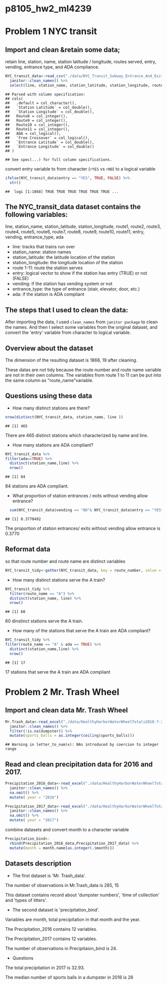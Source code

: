 p8105\_hw2\_ml4239
================

Problem 1 NYC transit
=====================

Import and clean &retain some data;
-----------------------------------

retain line, station, name, station latitude / longitude, routes served, entry, vending, entrance type, and ADA compliance.

``` r
NYC_transit_data<-read_csv("./data/NYC_Transit_Subway_Entrance_And_Exit_Data.csv") %>% 
  janitor::clean_names() %>% 
  select(line, station_name, station_latitude, station_longitude, route1:route11, entry, vending, entrance_type, ada) 
```

    ## Parsed with column specification:
    ## cols(
    ##   .default = col_character(),
    ##   `Station Latitude` = col_double(),
    ##   `Station Longitude` = col_double(),
    ##   Route8 = col_integer(),
    ##   Route9 = col_integer(),
    ##   Route10 = col_integer(),
    ##   Route11 = col_integer(),
    ##   ADA = col_logical(),
    ##   `Free Crossover` = col_logical(),
    ##   `Entrance Latitude` = col_double(),
    ##   `Entrance Longitude` = col_double()
    ## )

    ## See spec(...) for full column specifications.

convert entry variable to from character (`rYES` vs `rNO`) to a logical variable

``` r
ifelse(NYC_transit_data$entry == "YES", TRUE, FALSE) %>% 
  str()
```

    ##  logi [1:1868] TRUE TRUE TRUE TRUE TRUE TRUE ...

The NYC\_transit\_data dataset contains the following variables:
----------------------------------------------------------------

line, station\_name, station\_latitude, station\_longitude, route1, route2, route3, route4, route5, route6, route7, route8, route9, route10, route11, entry, vending, entrance\_type, ada

-   line: tracks that trains run over
-   station\_name: station names
-   station\_latitude: the latitude location of the station
-   station\_longitude: the longitude location of the station
-   route 1-11: route the station serves
-   entry: logical vector to show if the station has entry (TRUE) or not (FALSE)
-   vending: if the station has vending system or not
-   entrance\_type: the type of entrance (stair, elevator, door, etc.)
-   ada: if the station is ADA compliant

The steps that I used to clean the data:
----------------------------------------

After importing the data, I used `clean_names` from `janitor package` to clean the names. And then I select some variables from the original dataset, and convert the 'entry' variable from character to logical variable.

Overview about the dataset
--------------------------

The dimension of the resulting dataset is 1868, 19 after cleaning.

These datas are not tidy because the route number and route name variable are not in their own columns. The variables from route 1 to 11 can be put into the same column as "route\_name"variable.

Questions using these data
--------------------------

-   How many distinct stations are there?

``` r
nrow(distinct(NYC_transit_data, station_name, line ))
```

    ## [1] 465

There are 465 distinct stations which characterized by name and line.

-   How many stations are ADA compliant?

``` r
NYC_transit_data %>% 
filter(ada==TRUE) %>% 
  distinct(station_name,line) %>% 
  nrow()
```

    ## [1] 84

84 stations are ADA compliant.

-   What proportion of station entrances / exits without vending allow entrance?

``` r
  sum(NYC_transit_data$vending == "NO"& NYC_transit_data$entry == "YES")/sum (NYC_transit_data$vending == "NO")
```

    ## [1] 0.3770492

The proportion of station entrances/ exits without vending allow entrance is 0.3770

Reformat data
-------------

so that route number and route name are distinct variables

``` r
NYC_transit_tidy<-gather(NYC_transit_data, key = route_number, value = route_name, route1:route11) 
```

-   How many distinct stations serve the A train?

``` r
NYC_transit_tidy %>% 
  filter(route_name == "A") %>%
  distinct(station_name, line) %>% 
  nrow() 
```

    ## [1] 60

60 dinstinct stations serve the A train.

-   How many of the stations that serve the A train are ADA compliant?

``` r
NYC_transit_tidy %>% 
filter(route_name == "A" & ada == TRUE) %>% 
  distinct(station_name,line) %>% 
  nrow()
```

    ## [1] 17

17 stations that serve the A train are ADA compliant

Problem 2 Mr. Trash Wheel
=========================

Import and clean data Mr. Trash Wheel
-------------------------------------

``` r
Mr.Trash_data<-read_excel("./data/HealthyHarborWaterWheelTotals2018-7-28.xlsx", sheet = 1, range = cell_cols("Dumpster:Homes Powered")) %>% 
  janitor::clean_names() %>% 
  filter(!is.na(dumpster)) %>% 
  mutate(sports_balls = as.integer(ceiling(sports_balls))) 
```

    ## Warning in letter_to_num(x): NAs introduced by coercion to integer range

Read and clean precipitation data for 2016 and 2017.
----------------------------------------------------

``` r
Precipitation_2016_data<-read_excel("./data/HealthyHarborWaterWheelTotals2018-7-28.xlsx", sheet = 5, range = "A2:B14") %>% 
  janitor::clean_names() %>% 
  na.omit() %>% 
  mutate( year = "2016")

Precipitation_2017_data<-read_excel("./data/HealthyHarborWaterWheelTotals2018-7-28.xlsx", sheet = 4, range = "A2:B14") %>% 
  janitor::clean_names() %>% 
  na.omit() %>% 
  mutate( year = "2017")
```

combine datasets and convert month to a character variable

``` r
Precipitation_bind<-
  rbind(Precipitation_2016_data,Precipitation_2017_data) %>% 
  mutate(month = month.name[as.integer(.$month)])
```

Datasets description
--------------------

-   The first dataset is 'Mr. Trash\_data'.

The number of observations in Mr.Trash\_data is 285, 15

This dataset contains record about 'dumpster numbers', 'time of collection' and 'types of litters'.

-   The second dataset is 'precipitation\_bind'.

Variables are month, total precipitation in that month and the year.

The Precipitation\_2016 contains 12 variables.

The Precipitation\_2017 contains 12 variables.

The number of observations in Precipitaion\_bind is 24.

-   Questions

The total precipitation in 2017 is 32.93.

The median number of sports balls in a dumpster in 2016 is 26
